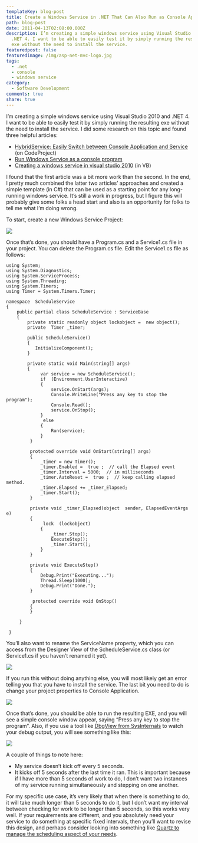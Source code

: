 ```yaml
---
templateKey: blog-post
title: Create a Windows Service in .NET That Can Also Run as Console Application
path: blog-post
date: 2011-04-13T02:08:00.000Z
description: I’m creating a simple windows service using Visual Studio 2010 and
  .NET 4. I want to be able to easily test it by simply running the resulting
  exe without the need to install the service.
featuredpost: false
featuredimage: /img/asp-net-mvc-logo.jpg
tags:
  - .net
  - console
  - windows service
category:
  - Software Development
comments: true
share: true
---
```

I’m creating a simple windows service using Visual Studio 2010 and .NET 4. I want to be able to easily test it by simply running the resulting exe without the need to install the service. I did some research on this topic and found three helpful articles:

* [HybridService: Easily Switch between Console Application and Service](http://www.codeproject.com/KB/system/HybridService.aspx) (on CodeProject)
* [Run Windows Service as a console program](http://tech.einaregilsson.com/2007/08/15/run-windows-service-as-a-console-program)
* [Creating a windows service in visual studio 2010](http://yllus.com/2010/09/27/creating-a-windows-service-in-visual-studio-2010) (in VB)

I found that the first article was a bit more work than the second. In the end, I pretty much combined the latter two articles’ approaches and created a simple template (in C#) that can be used as a starting point for any long-running windows service. It’s still a work in progress, but I figure this will probably give some folks a head start and also is an opportunity for folks to tell me what I’m doing wrong.

To start, create a new Windows Service Project:

![](/img/win-service-1.png)

Once that’s done, you should have a Program.cs and a Service1.cs file in your project. You can delete the Program.cs file. Edit the Service1.cs file as follows:

```
using System; 
using System.Diagnostics; 
using System.ServiceProcess; 
using System.Threading; 
using System.Timers; 
using Timer = System.Timers.Timer; 

namespace  ScheduleService 
{ 
    public partial class ScheduleService : ServiceBase 
    { 
        private static readonly object lockobject =  new object(); 
        private  Timer _timer; 
 
        public ScheduleService() 
        { 
           InitializeComponent(); 
        } 
 
        private static void Main(string[] args) 
        { 
             var service = new ScheduleService(); 
             if  (Environment.UserInteractive) 
             { 
                 service.OnStart(args); 
                 Console.WriteLine("Press any key to stop the program"); 
                 Console.Read(); 
                 service.OnStop(); 
             } 
              else  
             { 
                 Run(service); 
             } 
         } 
 
         protected override void OnStart(string[] args) 
         {
             _timer = new Timer(); 
             _timer.Enabled =  true ;  // call the Elapsed event  
             _timer.Interval = 5000;  // in milliseconds  
             _timer.AutoReset =  true ;  // keep calling elapsed method.  
             _timer.Elapsed += _timer_Elapsed; 
             _timer.Start(); 
         } 
 
         private void _timer_Elapsed(object  sender, ElapsedEventArgs e) 
         { 
              lock  (lockobject) 
             { 
                 _timer.Stop(); 
                 ExecuteStep(); 
                 _timer.Start(); 
             } 
         } 
 
         private void ExecuteStep() 
         { 
             Debug.Print("Executing..."); 
             Thread.Sleep(1000); 
             Debug.Print("Done."); 
         }

          protected override void OnStop() 
         { 
         } 
 
     } 
 
 } 
```

You’ll also want to rename the ServiceName property, which you can access from the Designer View of the ScheduleService.cs class (or Service1.cs if you haven’t renamed it yet).

![](/img/win-service-2.png)

If you run this without doing anything else, you will most likely get an error telling you that you have to install the service. The last bit you need to do is change your project properties to Console Application.

![](/img/win-service-3.png)

Once that’s done, you should be able to run the resulting EXE, and you will see a simple console window appear, saying “Press any key to stop the program”. Also, if you use a tool like [DbgView from SysInternals](http://technet.microsoft.com/en-us/sysinternals/bb896647.aspx) to watch your debug output, you will see something like this:

![](/img/win-service-4.png)

A couple of things to note here:

* My service doesn’t kick off every 5 seconds.
* It kicks off 5 seconds after the last time it ran. This is important because if I have more than 5 seconds of work to do, I don’t want two instances of my service running simultaneously and stepping on one another.

For my specific use case, it’s very likely that when there is something to do, it will take much longer than 5 seconds to do it, but I don’t want my interval between checking for work to be longer than 5 seconds, so this works very well. If your requirements are different, and you absolutely need your service to do something at specific fixed intervals, then you’ll want to revise this design, and perhaps consider looking into something like [Quartz to manage the scheduling aspect of your needs](http://quartznet.sourceforge.net/faq.html#whatisquartz).